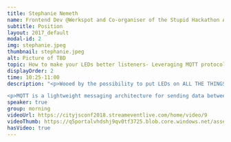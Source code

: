 ```yaml
---
title: Stephanie Nemeth
name: Frontend Dev @Werkspot and Co-organiser of the Stupid Hackathon Amsterdam
subtitle: Position
layout: 2017_default
modal-id: 2
img: stephanie.jpeg
thumbnail: stephanie.jpeg
alt: Picture of TBD
topic: How to make your LEDs better listeners- Leveraging MQTT protocol to communicate with hardware from the web
displayOrder: 2
time: 10:25-11:00
description: "<p>Wooed by the possibility to put LEDs on ALL THE THINGS and control them with an app, I bought my first (and second and third…) arduino this year and haven’t looked back. But, as an IoT newbie, I defaulted to what I knew as a frontend developer. I applied the libraries I was familiar with from my daily work to solve my IoT problems with lackluster results. Things kind of worked, but the connections were flaky and it crashed a lot. It felt like there had to be something out there that was a better fit for communicating from the web to hardware. In my pursuit for a minimalist solution that could handle poor network connections and had implementations in C++ and JavaScript, I found the MQTT protocol.</p>

<p>MQTT is a lightweight messaging architecture for sending data between hardware and other devices where a small code footprint and performance in poor network conditions are crucial. In this talk, we’ll look what exactly what MQTT is, how I use it in my own art/wearable project, and why you should check it out for your next hardware project.</p>"
speaker: true
group: morning
videoUrl: https://cityjsconf2018.streameventlive.com/home/video/9
videoThumb: https://q5portalvhdshj9qv0tf3725.blob.core.windows.net/asset-10709c64-660e-487a-817a-0b0656f04f74/808ed273-9978-415e-bade-0476baf3_000009.jpg?sv=2015-07-08&amp;sr=c&amp;si=05dcedfd-634c-4d72-bbc5-605b909e6e33&amp;sig=X2N1o9hxNJFSnp5XIGzftleZ3vHMtd4x%2FkG6gSnvqwI%3D&amp;se=2028-03-23T16%3A19%3A00Z
hasVideo: true
---
```


